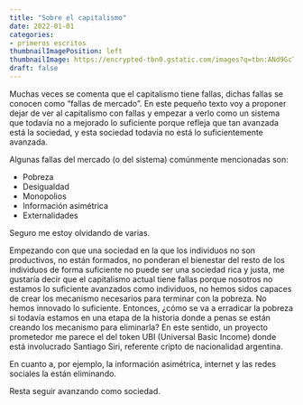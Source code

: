 ```yaml
---
title: "Sobre el capitalismo"
date: 2022-01-01
categories:
- primeros escritos
thumbnailImagePosition: left
thumbnailImage: https://encrypted-tbn0.gstatic.com/images?q=tbn:ANd9GcT1ZsgwiO9pXpJkHRt6gKbJ9nqlXcHEpwdOTA&usqp=CAU
draft: false
---
```

Muchas veces se comenta que el capitalismo tiene fallas, dichas fallas se conocen como “fallas de mercado”. En este pequeño texto voy a proponer dejar de ver al capitalismo con fallas y empezar a verlo como un sistema que todavía no a mejorado lo suficiente porque refleja que tan avanzada está la sociedad, y esta sociedad todavía no está lo suficientemente avanzada. 

Algunas fallas del mercado (o del sistema) comúnmente mencionadas son:

- Pobreza
- Desigualdad
- Monopolios
- Información asimétrica
- Externalidades

Seguro me estoy olvidando de varias.

Empezando con que una sociedad en la que los individuos no son productivos, no están formados, no ponderan el bienestar del resto de los individuos de forma suficiente no puede ser una sociedad rica y justa, me gustaría decir que el capitalismo actual tiene fallas porque nosotros no estamos lo suficiente avanzados como individuos, no hemos sidos capaces de crear los mecanismo necesarios para terminar con la pobreza. No hemos innovado lo suficiente. Entonces, ¿cómo se va a erradicar la pobreza si todavía estamos en una etapa de la historia donde a penas se están creando los mecanismo para eliminarla? En este sentido, un proyecto prometedor me parece el del token UBI (Universal Basic Income) donde está involucrado Santiago Siri, referente cripto de nacionalidad argentina. 

En cuanto a, por ejemplo, la información asimétrica, internet y las redes sociales la están eliminando.

Resta seguir avanzando como sociedad.

